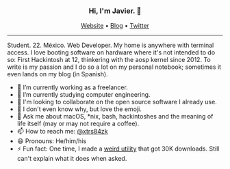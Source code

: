 <h3 align="center">Hi, I'm Javier. 🍃</h3>

<p align="center">
  <a href="https://javiersanchez.dev">Website</a> •
  <a href="https://blog.javiersanchez.dev/">Blog</a> •
  <a href="https://twitter.com/xtrs84zk">Twitter</a>
</p>

---

Student. 22. México. Web Developer. My home is anywhere with terminal access. I love booting software on hardware where it's not intended to do so: First Hackintosh at 12, thinkering with the aosp kernel since 2012. To write is my passion and I do so a lot on my personal notebook; sometimes it even lands on my blog (in Spanish).    

- 🔭 I’m currently working as a freelancer.
- 🌱 I’m currently studying computer engineering.
- 👯 I'm looking to collaborate on the open source software I already use. 
- 🤔 I don't even know why, but love the emoji.
- 💬 Ask me about macOS, *nix, bash, hackintoshes and the meaning of life itself (may or may not require a coffee).
- 📫 How to reach me: [@xtrs84zk](https://twitter.com/xtrs84zk)
- 😄 Pronouns: He/him/his
- ⚡ Fun fact: One time, I made a [weird utility](https://forum.xda-developers.com/moto-g/general/falcon-bootloader-upgrader-tool-t3093793) that got 30K downloads. Still can't explain what it does when asked. 
